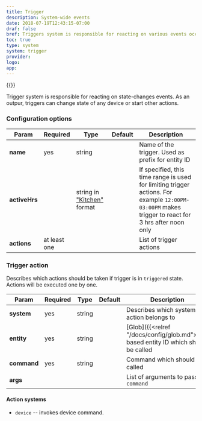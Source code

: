 ```yaml
---
title: Trigger
description: System-wide events
date: 2018-07-19T12:43:15-07:00
draf: false
bref: Triggers system is responsible for reacting on various events occured in the go-home system
toc: true
type: system
system: trigger
provider:
logo:
app:
---
```

{{<provider>}}

Trigger system is responsible for reacting on state-changes events. As an outpur, triggers can change state of any device or start other actions.

### Configuration options

| Param | Required | Type | Default | Description |
|-------|----------|------|---------|-------------|
| **name** | yes | string || Name of the trigger. Used as prefix for entity ID |
| **activeHrs** | | string in ["Kitchen"](https://golang.org/pkg/time/#pkg-constants) format || If specified, this time range is used for limiting trigger actions. For example `12:00PM-03:00PM` makes trigger to react for 3 hrs after noon only|
| **actions** | at least one  ||| List of trigger actions |

### Trigger action

Describes which actions should be taken if trigger is in `triggered` state. Actions will be executed one by one. 

| Param | Required | Type | Default | Description |
|-------|----------|------|---------|-------------|
| **system** | yes | string || Describes which system this action belongs to |
| **entity** | yes | string || [Glob]({{<relref "/docs/config/glob.md">}})-based entity ID which should be called |
| **command** | yes | string || Command which should be called |
| **args** |||| List of arguments to pass to `command` |

#### Action systems

* `device` -- invokes device command.